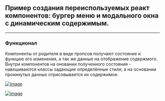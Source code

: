 ## Пример создания переиспользуемых реакт компонентов: бургер меню и модального окна с динамическим содержимым.
---
### Функционал 
Компоненты от родителя в виде пропсов получают состояние и функцию его изменения, а так же данные на отображение содержмого. 
Внутри компонентов на оновании полученного состояния - навешиваются классы задающие определённые стили, а на основании прокинутых данных отрисовывается их содержимое. 

<a href="https://ibb.co/FD7VT3y"><img src="https://i.ibb.co/nLkCJmY/image.png" alt="image" border="0"></a>

<a href="https://ibb.co/stqzVLF"><img src="https://i.ibb.co/hCVwmpK/image.png" alt="image" border="0"></a>




